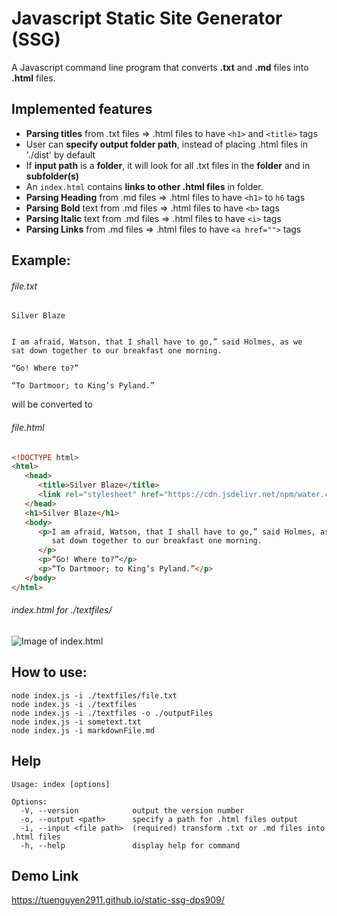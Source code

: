 # Javascript Static Site Generator (SSG)
A Javascript command line program that converts **.txt** and **.md** files into **.html** files. 


## Implemented features 
- **Parsing titles** from .txt files => .html files to have `<h1>` and `<title>` tags
- User can **specify output folder path**, instead of placing .html files in './dist' by default
- If **input path** is a **folder**, it will look for all .txt files in the **folder** and in **subfolder(s)**
- An `index.html` contains **links to other .html files** in folder.
- **Parsing Heading** from .md files => .html files to have `<h1>` to `h6` tags
- **Parsing Bold** text from .md files => .html files to have `<b>` tags
- **Parsing Italic** text from .md files => .html files to have `<i>` tags
- **Parsing Links** from .md files => .html files to have `<a href="">` tags


## Example:
###### file.txt 
```
Silver Blaze


I am afraid, Watson, that I shall have to go,” said Holmes, as we
sat down together to our breakfast one morning.

“Go! Where to?”

“To Dartmoor; to King’s Pyland.”
```

will be converted to 
###### file.html

```html 
<!DOCTYPE html>
<html>
   <head>
      <title>Silver Blaze</title>
      <link rel="stylesheet" href="https://cdn.jsdelivr.net/npm/water.css@2/out/water.css" />
   </head>
   <h1>Silver Blaze</h1>
   <body>
      <p>I am afraid, Watson, that I shall have to go,” said Holmes, as we
         sat down together to our breakfast one morning.
      </p>
      <p>“Go! Where to?”</p>
      <p>“To Dartmoor; to King’s Pyland.”</p>
   </body>
</html>
```
###### index.html for ./textfiles/
![Image of index.html](https://i.ibb.co/9YVnN1y/Screenshot-2021-09-14-003724.png)
## How to use: 

```
node index.js -i ./textfiles/file.txt
node index.js -i ./textfiles 
node index.js -i ./textfiles -o ./outputFiles
node index.js -i sometext.txt 
node index.js -i markdownFile.md 
```

## Help 
```
Usage: index [options]

Options:
  -V, --version            output the version number
  -o, --output <path>      specify a path for .html files output
  -i, --input <file path>  (required) transform .txt or .md files into .html files
  -h, --help               display help for command
```
## Demo Link
https://tuenguyen2911.github.io/static-ssg-dps909/